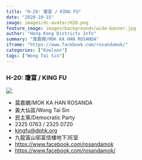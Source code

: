 ```yaml
---
title: "H-20: 瓊富 / KING FU"
date: "2020-10-15"
image: images/dc-avatar/H20.png
feature_image: images/backgrounds/wide-banner.jpg
author: "Hong Kong Districts Info"
summary: "莫嘉嫻/MOK KA HAN ROSANDA"
iframe: "https://www.facebook.com/rosandamok/"
categories: ["Kowloon"]
tags: ["Wong Tai Sin"]
---
```


### H-20: 瓊富 / KING FU  
![](/images/dc-avatar/H20.png)  

 - 莫嘉嫻/MOK KA HAN ROSANDA  
 - 黃大仙區/Wong Tai Sin  
 - 民主黨/Democratic Party  
 - 2325 0763 / 2325 0720  
 - kingfu@dphk.org  
 - 九龍富山邨富信樓地下3E室  
 - https://www.facebook.com/rosandamok  
 - https://www.facebook.com/rosandamok/
